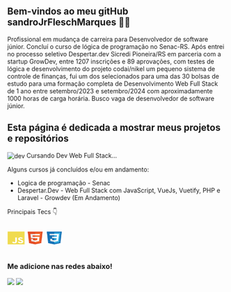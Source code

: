 ## Bem-vindos ao meu gitHub sandroJrFleschMarques 👨‍💻

Profissional em mudança de carreira para Desenvolvedor de software júnior. Concluí o curso de lógica de programação no Senac-RS. Após entrei no processo seletivo Despertar.dev Sicredi Pioneira/RS em parceria com a startup GrowDev, entre 1207 inscrições e 89 aprovações, com testes de lógica e desenvolvimento do projeto codai/nikel um pequeno sistema de controle de finanças, fui um dos selecionados para uma das 30 bolsas de estudo para uma formação completa de Desenvolvimento Web Full Stack de 1 ano entre setembro/2023 e setembro/2024 com aproximadamente 1000 horas de carga horária. Busco vaga de desenvolvedor de software júnior.
## Esta página é dedicada a mostrar meus projetos e repositórios

<img align="center" alt="dev" height="250" width="500" src="https://softdesign.com.br/wp-content/webpc-passthru.php?src=https://softdesign.com.br/wp-content/uploads/2022/05/Programacao-Funcional-scaled-2.jpg&nocache=1">
Cursando Dev Web Full Stack...

Alguns cursos já concluídos e/ou em andamento: 

- Logica de programação - Senac
- Despertar.Dev - Web Full Stack com JavaScript, VueJs, Vuetify, PHP e Laravel - Growdev (Em Andamento)

Principais Tecs 👇

<div style="display: inline_block"><br>
  <img align="center" alt="Js" height="30" width="40" src="https://raw.githubusercontent.com/devicons/devicon/master/icons/javascript/javascript-plain.svg">
  <img align="center" alt="HTML" height="30" width="40" src="https://raw.githubusercontent.com/devicons/devicon/master/icons/html5/html5-original.svg">
  <img align="center" alt="CSS" height="30" width="40" src="https://raw.githubusercontent.com/devicons/devicon/master/icons/css3/css3-original.svg">
</div>
 
 <br>
 
  ### Me adicione nas redes abaixo!
 
<div> 
<a href="https://www.linkedin.com/in/sandro-junior-flesch-marques-17a421291/" target="_blank"><img src="https://img.shields.io/badge/-Linkedin-0e76a8?style=flat-square&logo=Linkedin&logoColor=white&link=LINK-DO-SEU-LINKEDIN" /></a>
<a href="https://api.whatsapp.com/send?phone=5551992912300" target="_blank"><img src="https://img.shields.io/badge/-WhatsApp-25d366?style=flat-square&labelColor=25d366&logo=whatsapp&logoColor=white&link=API-DO-SEU-WHATSAPP"/></a> 
</div>
